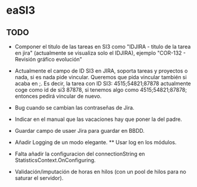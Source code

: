 # eaSI3

## TODO
* Componer el titulo de las tareas en SI3 como "IDJIRA - titulo de la tarea en jira" (actualmente se visualiza solo el IDJIRA), ejemplo "COR-132 - Revisión gráfico evolución"
* Actualmente el campo de ID SI3 en JIRA, soporta tareas y proyectos o nada, si es nada pide vincular. Queremos que pida vincular también si acaba en ;. 
		Es decir, la tarea con ID SI3: 4515;54821;87878 actualmente coge como id de si3 87878, si tenemos algo como 4515;54821;87878; entonces pedirá vincular de nuevo.

* Bug cuando se cambian las contraseñas de Jira.
* Indicar en el manual que las vacaciones hay que poner la del padre.
* Guardar campo de usaer Jira para guardar en BBDD.
* Añadir Logging de un modo elegante.
** Usar log en los módulos.
* Falta añadir la configuracion del connectionString en StatisticsContext.OnConfiguring.
* Validación/imputación de horas en hilos (con un pool de hilos para no saturar el servidor).